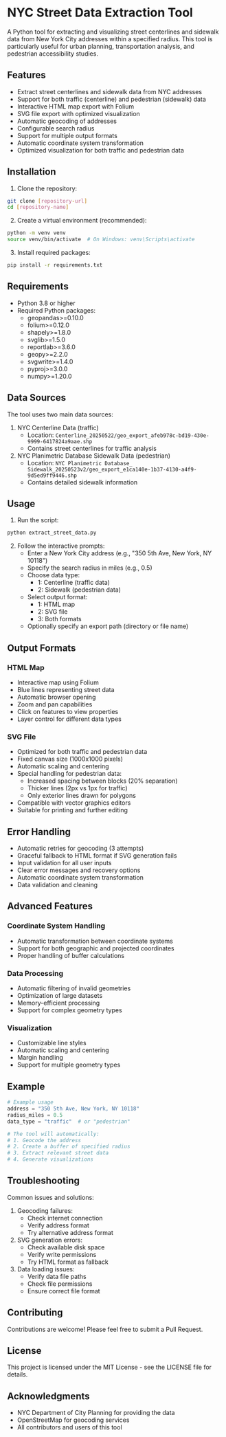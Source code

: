 # NYC Street Data Extraction Tool

A Python tool for extracting and visualizing street centerlines and sidewalk data from New York City addresses within a specified radius. This tool is particularly useful for urban planning, transportation analysis, and pedestrian accessibility studies.

## Features

- Extract street centerlines and sidewalk data from NYC addresses
- Support for both traffic (centerline) and pedestrian (sidewalk) data
- Interactive HTML map export with Folium
- SVG file export with optimized visualization
- Automatic geocoding of addresses
- Configurable search radius
- Support for multiple output formats
- Automatic coordinate system transformation
- Optimized visualization for both traffic and pedestrian data

## Installation

1. Clone the repository:
```bash
git clone [repository-url]
cd [repository-name]
```

2. Create a virtual environment (recommended):
```bash
python -m venv venv
source venv/bin/activate  # On Windows: venv\Scripts\activate
```

3. Install required packages:
```bash
pip install -r requirements.txt
```

## Requirements

- Python 3.8 or higher
- Required Python packages:
  - geopandas>=0.10.0
  - folium>=0.12.0
  - shapely>=1.8.0
  - svglib>=1.5.0
  - reportlab>=3.6.0
  - geopy>=2.2.0
  - svgwrite>=1.4.0
  - pyproj>=3.0.0
  - numpy>=1.20.0

## Data Sources

The tool uses two main data sources:
1. NYC Centerline Data (traffic)
   - Location: `Centerline_20250522/geo_export_afeb978c-bd19-430e-9999-6417824a9aae.shp`
   - Contains street centerlines for traffic analysis
2. NYC Planimetric Database Sidewalk Data (pedestrian)
   - Location: `NYC Planimetric Database_ Sidewalk_20250523v2/geo_export_e1ca140e-1b37-4130-a4f9-9d5ed9ff9446.shp`
   - Contains detailed sidewalk information

## Usage

1. Run the script:
```bash
python extract_street_data.py
```

2. Follow the interactive prompts:
   - Enter a New York City address (e.g., "350 5th Ave, New York, NY 10118")
   - Specify the search radius in miles (e.g., 0.5)
   - Choose data type:
     - 1: Centerline (traffic data)
     - 2: Sidewalk (pedestrian data)
   - Select output format:
     - 1: HTML map
     - 2: SVG file
     - 3: Both formats
   - Optionally specify an export path (directory or file name)

## Output Formats

### HTML Map
- Interactive map using Folium
- Blue lines representing street data
- Automatic browser opening
- Zoom and pan capabilities
- Click on features to view properties
- Layer control for different data types

### SVG File
- Optimized for both traffic and pedestrian data
- Fixed canvas size (1000x1000 pixels)
- Automatic scaling and centering
- Special handling for pedestrian data:
  - Increased spacing between blocks (20% separation)
  - Thicker lines (2px vs 1px for traffic)
  - Only exterior lines drawn for polygons
- Compatible with vector graphics editors
- Suitable for printing and further editing

## Error Handling

- Automatic retries for geocoding (3 attempts)
- Graceful fallback to HTML format if SVG generation fails
- Input validation for all user inputs
- Clear error messages and recovery options
- Automatic coordinate system transformation
- Data validation and cleaning

## Advanced Features

### Coordinate System Handling
- Automatic transformation between coordinate systems
- Support for both geographic and projected coordinates
- Proper handling of buffer calculations

### Data Processing
- Automatic filtering of invalid geometries
- Optimization of large datasets
- Memory-efficient processing
- Support for complex geometry types

### Visualization
- Customizable line styles
- Automatic scaling and centering
- Margin handling
- Support for multiple geometry types

## Example

```python
# Example usage
address = "350 5th Ave, New York, NY 10118"
radius_miles = 0.5
data_type = "traffic"  # or "pedestrian"

# The tool will automatically:
# 1. Geocode the address
# 2. Create a buffer of specified radius
# 3. Extract relevant street data
# 4. Generate visualizations
```

## Troubleshooting

Common issues and solutions:
1. Geocoding failures:
   - Check internet connection
   - Verify address format
   - Try alternative address format
2. SVG generation errors:
   - Check available disk space
   - Verify write permissions
   - Try HTML format as fallback
3. Data loading issues:
   - Verify data file paths
   - Check file permissions
   - Ensure correct file format

## Contributing

Contributions are welcome! Please feel free to submit a Pull Request.

## License

This project is licensed under the MIT License - see the LICENSE file for details.

## Acknowledgments

- NYC Department of City Planning for providing the data
- OpenStreetMap for geocoding services
- All contributors and users of this tool 